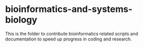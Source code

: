 # bioinformatics-and-systems-biology
This is the folder to contribute bioinformatics related scripts and documentation to speed up progress in coding and research.

